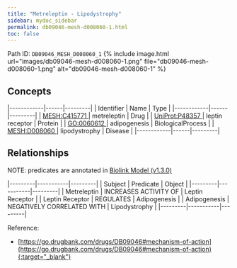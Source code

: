 ```yaml
---
title: "Metreleptin - Lipodystrophy"
sidebar: mydoc_sidebar
permalink: db09046-mesh-d008060-1.html
toc: false 
---
```



Path ID: `DB09046_MESH_D008060_1`
{% include image.html url="images/db09046-mesh-d008060-1.png" file="db09046-mesh-d008060-1.png" alt="db09046-mesh-d008060-1" %}

## Concepts

|------------|------|---------|
| Identifier | Name | Type    |
|------------|------|---------|
| <a href="https://identifiers.org/MESH:C415771">MESH:C415771 </a> | metreleptin | Drug |
| <a href="https://identifiers.org/UniProt:P48357">UniProt:P48357 </a> | leptin receptor | Protein |
| <a href="https://identifiers.org/GO:0060612">GO:0060612 </a> | adipogenesis | BiologicalProcess |
| <a href="https://identifiers.org/MESH:D008060">MESH:D008060 </a> | lipodystrophy | Disease |
|------------|------|---------|

## Relationships


NOTE: predicates are annotated in <a href="https://github.com/biolink/biolink-model/releases/tag/v1.3.0">Biolink Model (v1.3.0)</a>

|---------|-----------|---------|
| Subject | Predicate | Object  |
|---------|-----------|---------|
| Metreleptin | INCREASES ACTIVITY OF | Leptin Receptor |
| Leptin Receptor | REGULATES | Adipogenesis |
| Adipogenesis | NEGATIVELY CORRELATED WITH | Lipodystrophy |
|---------|-----------|---------|

Reference:
  - [https://go.drugbank.com/drugs/DB09046#mechanism-of-action](https://go.drugbank.com/drugs/DB09046#mechanism-of-action){:target="_blank"}